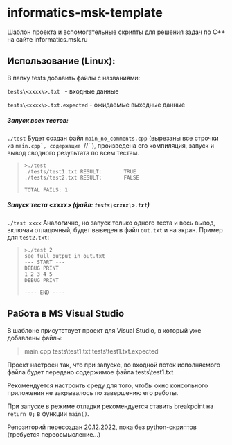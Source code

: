 # informatics-msk-template

Шаблон проекта и вспомогательные скрипты для решения задач по С++ на сайте informatics.msk.ru

## Использование (Linux):

В папку tests добавить файлы с названиями:

``tests\<xxxx\>.txt `` - входные данные

``tests\<xxxx\>.txt.expected`` - ожидаемые выходные данные

##### Запуск всех тестов:
``./test``
Будет создан файл ``main_no_comments.cpp`` (вырезаны все строчки из ``main.cpp`, содержащие ``//``), произведена его компиляция, запуск и вывод сводного результата по всем тестам.

>     >./test
>     ./tests/test1.txt RESULT:       TRUE
>     ./tests/test2.txt RESULT:       FALSE
>     
>     TOTAL FAILS: 1

##### Запуск теста \<xxxx\> (файл: ``tests\<xxxx\>.txt``)
``./test xxxx``
Аналогично, но запуск только одного теста и весь вывод, включая отладочный, будет выведен в файл ``out.txt`` и на экран. Пример для ``test2.txt``:
>     >./test 2
>     see full output in out.txt
>     --- START ---
>     DEBUG PRINT
>     1 2 3 4 5
>     DEBUG PRINT
>     
>     ---- END ----


## Работа в MS Visual Studio

В шаблоне присутствует проект для Visual Studio, в который уже добавлены файлы:
> main.cpp 
> tests\test1.txt
> tests\test1.txt.expected

Проект настроен так, что при запуске, во входной поток исполняемого файла будет передано содержимое файла tests\test1.txt

Рекомендуется настроить среду для того, чтобы окно консольного приложения не закрывалось по завершению его работы.

При запуске в режиме отладки рекомендуется ставить breakpoint на ``return 0;`` в функции ``main()``.


Репозиторий пересоздан 20.12.2022, пока без python-скриптов (требуется переосмысление...)
